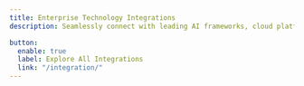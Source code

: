 ```yaml
---
title: Enterprise Technology Integrations
description: Seamlessly connect with leading AI frameworks, cloud platforms, <br/> and specialized HPC tools for optimized performance.

button:
  enable: true
  label: Explore All Integrations
  link: "/integration/"
---
```

